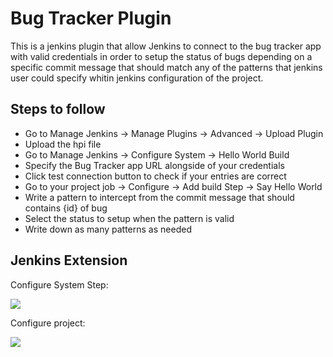 Bug Tracker Plugin
=============================

This is a jenkins plugin that allow Jenkins to connect to the bug tracker app with valid credentials in order to setup the status of bugs depending on a specific commit message that should match any of the patterns that jenkins user could specify whitin jenkins configuration of the project.

Steps to follow
-
- Go to Manage Jenkins -> Manage Plugins -> Advanced -> Upload Plugin
- Upload the hpi file 
- Go to Manage Jenkins -> Configure System -> Hello World Build 
- Specify the Bug Tracker app URL alongside of your credentials
- Click test connection button to check if your entries are correct
- Go to your project job -> Configure -> Add build Step -> Say Hello World
- Write a pattern to intercept from the commit message that should contains {id} of bug
- Select the status to setup when the pattern is valid
- Write down as many patterns as needed

Jenkins Extension
-
Configure System Step:

![](http://i66.tinypic.com/25p5k5v.png)


Configure project:

![](http://i67.tinypic.com/nn8c2c.png)
